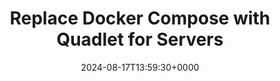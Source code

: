 ---
title: Replace Docker Compose with Quadlet for Servers
slug: 20240817T135930
date: 2024-08-17T13:59:30+0000
params:
  url: https://matduggan.com/replace-compose-with-quadlet/
tags:
- quadlet
- podman
---